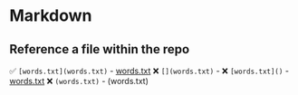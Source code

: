 # Markdown

## Reference a file within the repo

✅ `[words.txt](words.txt)` - [words.txt](words.txt)
❌ `[](words.txt)` - [](words.txt)
❌ `[words.txt]()` - [words.txt]()
❌ `(words.txt)` - (words.txt)
